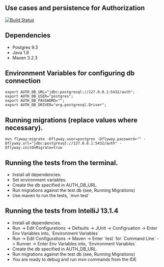 Use cases and persistence for Authorization
-----------------------------------------------
[![Build Status](https://travis-ci.org/RootServices/auth.svg?branch=development)](https://travis-ci.org/RootServices/auth)

Dependencies
------------
<ul>
    <li>Postgres 9.3</li>
    <li>Java 1.8</li>
    <li>Maven 3.2.3</li>
</ul>

Environment Variables for configuring db connection
---------------------------------------------------
```
export AUTH_DB_URL="jdbc:postgresql://127.0.0.1:5432/auth";
export AUTH_DB_USER="postgres";
export AUTH_DB_PASSWORD="";
export AUTH_DB_DRIVER="org.postgresql.Driver";
```

Running migrations (replace values where necessary).
----------------------------------------------------
```
mvn flyway:migrate -Dflyway.user=postgres -Dflyway.password="" -Dflyway.url="jdbc:postgresql://127.0.0.1:5432/auth" -Dflyway.initOnMigrate=true
```

Running the tests from the terminal.
------------------------------------
<ul>
    <li>Install all dependencies.</li>
    <li>Set environment variables.</li>
    <li>Create the db specified in AUTH_DB_URL.</li>
    <li>Run migrations against the test db (see, Running Migrations)</li>
    <li>Use maven to run the tests, `mvn test`</li>
</ul>

Running the tests from IntelliJ 13.1.4
---------------------------------------
<ul>
    <li>Install all dependencies.</li>
    <li>Run -> Edit Configurations -> Defaults -> JUnit -> Configruation -> Enter Env Variables into, `Environment Variables`</li>
    <li>Run -> Edit Configurations -> Maven -> Enter `test` for `Command Line` -> Runner -> Enter Env Variables into, `Environment Variables`</li>
    <li>Create the db specified in AUTH_DB_URL.</li>
    <li>Run migrations against the test db (see, Running Migrations)</li>
    <li>You are ready to debug and run mvn commands from the IDE</li>
</ul>

